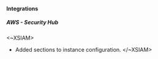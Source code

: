 
#### Integrations
##### AWS - Security Hub
<~XSIAM>
- Added sections to instance configuration.
</~XSIAM>